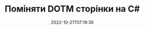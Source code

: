 ---
############################# Static ############################
layout: "auto-gen-merger"
date: 2022-10-21T07:19:36
draft: false
otherformats: dotx epub html mht mhtml odp ods odt one otp ott pdf pps ppsx ppt pptx

############################# Head ############################
head_title: "Обміняти й обмінюватися DOTM сторінками на C#"
head_description: "Поміняйте та обміняйтеся позиціями двох сторінок у файлі DOTM у C# за допомогою API об’єднання документів."

############################# Header ############################
title: "Поміняти DOTM сторінки на C#"
description: "Поміняйте місцями сторінки DOTM кількома рядками коду .NET."
bg_image: "https://cms.admin.containerize.com/templates/aspose/App_Themes/V3/images/bg/header1.png"
bg_overlay: false
button:
    enable: true
    icon: "fas fa-arrow-down"
    label: "Завантажте безкоштовну пробну версію"
    link: "https://downloads.groupdocs.com/merger/net"

############################# SubMenu ############################
submenu:
    enable: true

    left:
        img_alt: "GroupDocs.Merger for .NET"
        image: "https://cms.admin.containerize.com/templates/groupdocs/images/product-logos/90x90-noborder/groupdocs-merger-net.png"
        product: "GroupDocs.Merger"
        platform: ".NET"

    middle:
        button:

            # button loop
            - link: "https://apireference.groupdocs.com/merger/net"
              text: "Довідник API"

            # button loop
            - link: "https://github.com/groupdocs-merger"
              text: "Приклади коду"

            # button loop
            - link: "https://products.groupdocs.app/merger/family"
              text: "Живі демонстрації"

            # button loop
            - link: "https://purchase.groupdocs.com/pricing/merger/net"
              text: "Ціноутворення"

    right:
        link_download: "https://downloads.groupdocs.com/merger"
        link_learn: "https://docs.groupdocs.com/merger/net"
        link_buy: "https://purchase.groupdocs.com"

############################# About ############################
about:
    enable: true
    title: "Про API GroupDocs.Merger for .NET"
    content: |
        [GroupDocs.Merger for .NET](/uk/merger/net/) пропонує просте рішення для безпечного об’єднання та розділення між широким діапазоном форматів документів, включаючи PDF, Microsoft Office (Word, Excel, PowerPoint). , OneNote), OpenDocument, HTML, зображення та багато іншого в програмах .NET. Додавши лише кілька рядків коду, виконайте кілька операцій з документами, наприклад переміщення, видалення, поворот, заміну, вилучення або зміну орієнтації сторінок у документах. API об’єднання документів також підтримує попередній перегляд сторінок документа як зображення для аналізу структури документа, форматування та вмісту на сторінці.
        
        GroupDocs.Merger API є правильним вибором для корпоративних рішень, яким потрібні функції обміну сторінками файлів. Ці API добре підтримуються на всіх основних операційних системах і платформах, включаючи .NET Framework, .NET Standard, .NET Core, Mono.

############################# Steps ############################
steps:
    enable: true
    title_left: "Поміняти DOTM сторінками файлів у .NET"
    content_left: |
        [GroupDocs.Merger for .NET](/uk/merger/net/) полегшує розробникам C# заміну сторінок у файлі DOTM, реалізувавши кілька простих кроків .
        
        * Ініціалізуйте **SwapOptions**, щоб указати номери сторінок для обміну.
        * Створіть новий екземпляр **Merger** і передайте вихідний шлях до документа як параметр конструктора.
        * Викличте **SwapPages** і передайте об’єкт **SwapOptions**.
        * Викличте **Save** та вкажіть шлях до файлу для збереження отриманого документа.

    title_right: "Системні вимоги"
    content_right: |
        API GroupDocs.Merger for .NET підтримуються на всіх основних платформах і операційних системах. Перш ніж виконувати наведений нижче код, переконайтеся, що у вашій системі встановлено такі передумови.

        * Операційні системи: Microsoft Windows, Linux, MacOS
        * Середовища розробки: Visual Studio, Xamarin, MonoDevelop
        * Каркаси: .NET Framework, .NET Standard, .NET Core, Mono
        * Завантажте останню версію GroupDocs.Merger for .NET з [NuGet](https://www.nuget.org/packages/groupdocs.merger)
         
    code: |
     {{% merger/additional-styles %}}
     {{< merger/code-merger title="Як поміняти місцями сторінки файлу DOTM за допомогою прикладу коду C#">}}

        ```csharp    
        // Поміняти місцями сторінки файлу DOTM за допомогою API GroupDocs.Merger
        int pageNumber1 = 6;
        int pageNumber2 = 1;

        // Ініціалізуйте клас SwapOptions, щоб указати номери сторінок для обміну
        SwapOptions swapOptions = new SwapOptions(pageNumber2, pageNumber1);

        // Створення екземпляра злиття з вхідним документом DOTM
        using (Merger merger = new Merger("input.dotm"))
          {
            // Викличте метод SwapPages і передайте йому об’єкт SwapOptions
            merger.SwapPages(swapOptions);
    
            // Викличте метод збереження та передайте потрібний шлях до файлу, щоб зберегти вихідний документ
            merger.Save("output.dotm");
          }
        ```
     {{< /merger/code-merger >}}

############################# Demos ############################
demos:
    enable: true
    title: "Демонстрації в прямому ефірі - обміняйте DOTM сторінками файлів онлайн"
    content: |
       Поміняйте DOTM сторінки файлу просто зараз, відвідавши веб-сайт [GroupDocs.Merger Live Demos](https://products.groupdocs.app/splitter/swap-pages/dotm).
       Жива демонстрація має такі переваги.
        
############################# About Formats ############################
about_formats:
    enable: true

############################# More Formats ############################
more_formats:
    enable: true
    title: "Поміняйте сторінки інших форматів файлів"
    content: |
        .NET API об’єднання та розділення документів для форматів файлів і зображень. Поміняйте деякі з популярних форматів файлів, як зазначено нижче.

############################# Back to top ###############################
back_to_top:
    enable: true
---